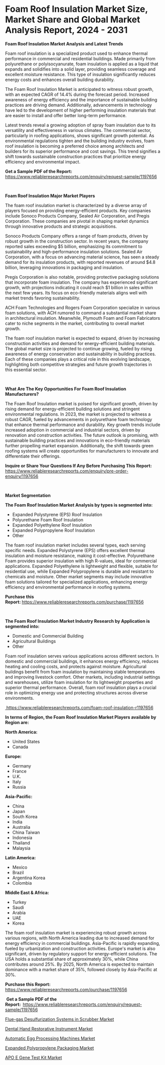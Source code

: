 <p><h1>Foam Roof Insulation Market Size, Market Share and Global Market Analysis Report, 2024 - 2031</h1></p><p><strong>Foam Roof Insulation Market Analysis and Latest Trends</strong></p>
<p><p>Foam roof insulation is a specialized product used to enhance thermal performance in commercial and residential buildings. Made primarily from polyurethane or polyisocyanurate, foam insulation is applied as a liquid that expands and solidifies into a solid layer, providing seamless coverage and excellent moisture resistance. This type of insulation significantly reduces energy costs and enhances overall building durability.</p><p>The Foam Roof Insulation Market is anticipated to witness robust growth, with an expected CAGR of 14.4% during the forecast period. Increased awareness of energy efficiency and the importance of sustainable building practices are driving demand. Additionally, advancements in technology have led to the development of higher performing insulation materials that are easier to install and offer better long-term performance.</p><p>Latest trends reveal a growing adoption of spray foam insulation due to its versatility and effectiveness in various climates. The commercial sector, particularly in roofing applications, shows significant growth potential. As environmental regulations tighten and the building industry evolves, foam roof insulation is becoming a preferred choice among architects and builders for its superior performance and cost savings. This trend signifies a shift towards sustainable construction practices that prioritize energy efficiency and environmental impact.</p></p>
<p><strong>Get a Sample PDF of the Report:&nbsp;</strong> <a href="https://www.reliableresearchreports.com/enquiry/request-sample/1197656?utm_campaign=24&utm_medium=2&utm_source=Github&utm_content=ia&utm_term=09112024&utm_id=foam-roof-insulation">https://www.reliableresearchreports.com/enquiry/request-sample/1197656</a></p>
<p>&nbsp;</p>
<p><strong>Foam Roof Insulation Major Market Players</strong></p>
<p><p>The foam roof insulation market is characterized by a diverse array of players focused on providing energy-efficient products. Key companies include Sonoco Products Company, Sealed Air Corporation, and Pregis Corporation. These companies are pivotal in shaping market dynamics through innovative products and strategic acquisitions.</p><p>Sonoco Products Company offers a range of foam products, driven by robust growth in the construction sector. In recent years, the company reported sales exceeding $5 billion, emphasizing its commitment to sustainability and high-performance insulation solutions. Sealed Air Corporation, with a focus on advancing material science, has seen a steady demand for its insulation products, with reported revenues of around $4.8 billion, leveraging innovations in packaging and insulation.</p><p>Pregis Corporation is also notable, providing protective packaging solutions that incorporate foam insulation. The company has experienced significant growth, with projections indicating it could reach $1 billion in sales within the next few years. Its focus on eco-friendly materials aligns well with market trends favoring sustainability.</p><p>ACH Foam Technologies and Rogers Foam Corporation specialize in various foam solutions, with ACH rumored to command a substantial market share in architectural insulation. Meanwhile, Plymouth Foam and Foam Fabricators cater to niche segments in the market, contributing to overall market growth.</p><p>The foam roof insulation market is expected to expand, driven by increasing construction activities and demand for energy-efficient building materials. The global market size is projected to continue growing, fueled by rising awareness of energy conservation and sustainability in building practices. Each of these companies plays a critical role in this evolving landscape, highlighting both competitive strategies and future growth trajectories in this essential sector.</p></p>
<p>&nbsp;</p>
<p><strong>What Are The Key Opportunities For Foam Roof Insulation Manufacturers?</strong></p>
<p><p>The Foam Roof Insulation market is poised for significant growth, driven by rising demand for energy-efficient building solutions and stringent environmental regulations. In 2023, the market is projected to witness a robust CAGR, fueled by advancements in polyurethane foam technology that enhance thermal performance and durability. Key growth trends include increased adoption in commercial and industrial sectors, driven by renovation and construction activities. The future outlook is promising, with sustainable building practices and innovations in eco-friendly materials further propelling market expansion. Additionally, the shift towards green roofing systems will create opportunities for manufacturers to innovate and differentiate their offerings.</p></p>
<p><strong>Inquire or Share Your Questions If Any Before Purchasing This Report:</strong> <a href="https://www.reliableresearchreports.com/enquiry/pre-order-enquiry/1197656?utm_campaign=24&utm_medium=2&utm_source=Github&utm_content=ia&utm_term=09112024&utm_id=foam-roof-insulation">https://www.reliableresearchreports.com/enquiry/pre-order-enquiry/1197656</a></p>
<p>&nbsp;</p>
<p><strong>Market Segmentation</strong></p>
<p><strong>The Foam Roof Insulation Market Analysis by types is segmented into:</strong></p>
<p><ul><li>Expanded Polystyrene (EPS) Roof Insulation</li><li>Polyurethane Foam Roof Insulation</li><li>Expanded Polyethylene Roof Insulation</li><li>Expanded Polypropylene Roof Insulation</li><li>Other</li></ul></p>
<p><p>The foam roof insulation market includes several types, each serving specific needs. Expanded Polystyrene (EPS) offers excellent thermal insulation and moisture resistance, making it cost-effective. Polyurethane Foam provides superior insulation with high R-values, ideal for commercial applications. Expanded Polyethylene is lightweight and flexible, suitable for residential use, while Expanded Polypropylene is durable and resistant to chemicals and moisture. Other market segments may include innovative foam solutions tailored for specialized applications, enhancing energy efficiency and environmental performance in roofing systems.</p></p>
<p><strong>Purchase this Report:&nbsp;</strong><a href="https://www.reliableresearchreports.com/purchase/1197656?utm_campaign=24&utm_medium=2&utm_source=Github&utm_content=ia&utm_term=09112024&utm_id=foam-roof-insulation">https://www.reliableresearchreports.com/purchase/1197656</a></p>
<p>&nbsp;</p>
<p><strong>The Foam Roof Insulation Market Industry Research by Application is segmented into:</strong></p>
<p><ul><li>Domestic and Commercial Building</li><li>Agricultural Buildings</li><li>Other</li></ul></p>
<p><p>Foam roof insulation serves various applications across different sectors. In domestic and commercial buildings, it enhances energy efficiency, reduces heating and cooling costs, and protects against moisture. Agricultural buildings benefit from foam insulation by maintaining stable temperatures and improving livestock comfort. Other markets, including industrial settings and warehouses, utilize foam insulation for its lightweight properties and superior thermal performance. Overall, foam roof insulation plays a crucial role in optimizing energy use and protecting structures across diverse environments.</p></p>
<p><a href="https://www.reliableresearchreports.com/foam-roof-insulation-r1197656?utm_campaign=24&utm_medium=2&utm_source=Github&utm_content=ia&utm_term=09112024&utm_id=foam-roof-insulation">&nbsp;https://www.reliableresearchreports.com/foam-roof-insulation-r1197656</a></p>
<p><strong>In terms of Region, the Foam Roof Insulation Market Players available by Region are:</strong></p>
<p>
    <p> <strong> North America: </strong>
        <ul>
            <li>United States</li>
            <li>Canada</li>
        </ul>
        </p> 
    <p> <strong> Europe: </strong>
        <ul>
            <li>Germany</li>
            <li>France</li>
            <li>U.K.</li>
            <li>Italy</li>
            <li>Russia</li>
        </ul>
        </p> 
    <p> <strong> Asia-Pacific: </strong>
        <ul>
            <li>China</li>
            <li>Japan</li>
            <li>South Korea</li>
            <li>India</li>
            <li>Australia</li>
            <li>China Taiwan</li>
            <li>Indonesia</li>
            <li>Thailand</li>
            <li>Malaysia</li>
        </ul>
        </p> 
    <p> <strong> Latin America: </strong>
        <ul>
            <li>Mexico</li>
            <li>Brazil</li>
            <li>Argentina Korea</li>
            <li>Colombia</li>
        </ul>
        </p> 
    <p> <strong> Middle East & Africa: </strong>
        <ul>
            <li>Turkey</li>
            <li>Saudi</li>
            <li>Arabia</li>
            <li>UAE</li>
            <li>Korea</li>
        </ul>
    </p>
    </p>
<p><p>The foam roof insulation market is experiencing robust growth across various regions, with North America leading due to increased demand for energy efficiency in commercial buildings. Asia-Pacific is rapidly expanding, fueled by urbanization and construction activities. Europe's market is also significant, driven by regulatory support for energy-efficient solutions. The USA holds a substantial share of approximately 30%, while China contributes around 25%. By 2025, North America is expected to maintain dominance with a market share of 35%, followed closely by Asia-Pacific at 30%.</p></p>
<p><strong>Purchase this Report: </strong><a href="https://www.reliableresearchreports.com/purchase/1197656?utm_campaign=24&utm_medium=2&utm_source=Github&utm_content=ia&utm_term=09112024&utm_id=foam-roof-insulation">https://www.reliableresearchreports.com/purchase/1197656</a></p>
<p>&nbsp;<strong>Get a Sample PDF of the Report:&nbsp;&nbsp;</strong><a href="https://www.reliableresearchreports.com/enquiry/request-sample/1197656?utm_campaign=24&utm_medium=2&utm_source=Github&utm_content=ia&utm_term=09112024&utm_id=foam-roof-insulation">https://www.reliableresearchreports.com/enquiry/request-sample/1197656</a></p>
<p><strong></strong></p>
<p><p><a href="https://www.linkedin.com/pulse/flue-gas-desulfurization-systems-scrubber-market-matrix-applications-ovvyf?utm_campaign=24&utm_medium=2&utm_source=Github&utm_content=ia&utm_term=09112024&utm_id=foam-roof-insulation">Flue-gas Desulfurization Systems in Scrubber Market</a></p><p><a href="https://issuu.com/reportprime-2/docs/dental-hand-restorative-instrument-_c977f008357049?utm_campaign=24&utm_medium=2&utm_source=Github&utm_content=ia&utm_term=09112024&utm_id=foam-roof-insulation">Dental Hand Restorative Instrument Market</a></p><p><a href="https://www.linkedin.com/pulse/automatic-egg-processing-machines-market-outlook-share-analysis-hydbf?utm_campaign=24&utm_medium=2&utm_source=Github&utm_content=ia&utm_term=09112024&utm_id=foam-roof-insulation">Automatic Egg Processing Machines Market</a></p><p><a href="https://github.com/denishaucarn/Market-Research-Report-List-1/blob/main/expanded-polypropylene-packaging-market.md?utm_campaign=24&utm_medium=2&utm_source=Github&utm_content=ia&utm_term=09112024&utm_id=foam-roof-insulation">Expanded Polypropylene Packaging Market</a></p><p><a href="https://issuu.com/reportprime-2/docs/apo-e-gene-test-kit-market-size-203_b0fe1601c438bd?utm_campaign=24&utm_medium=2&utm_source=Github&utm_content=ia&utm_term=09112024&utm_id=foam-roof-insulation">APO E Gene Test Kit Market</a></p></p>